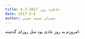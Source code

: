 ```yaml
---
title: خاطره روز 2017-3-6
date: 2017-3-6
author: شعبان محمد حسنی
---
```


امروزم یه روز عادی بود مثل روزای گذشته.